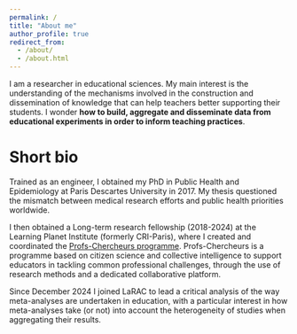 ```yaml
---
permalink: /
title: "About me"
author_profile: true
redirect_from: 
  - /about/
  - /about.html
---
```


I am a researcher in educational sciences. My main interest is the understanding of the mechanisms involved in the construction and dissemination of knowledge that can help teachers better supporting their students. I wonder **how to build, aggregate and disseminate data from educational experiments in order to inform teaching practices**.

Short bio
=====
Trained as an engineer, I obtained my PhD in Public Health and Epidemiology at Paris Descartes University in 2017. My thesis questioned the mismatch between medical research efforts and public health priorities worldwide. 

I then obtained a Long-term research fellowship (2018-2024) at the Learning Planet Institute (formerly CRI-Paris), where I created and coordinated the [Profs-Chercheurs programme](https://profschercheurs.org). Profs-Chercheurs is a programme based on citizen science and collective intelligence to support educators in tackling common professional challenges, through the use of research methods and a dedicated collaborative platform. 

Since December 2024 I joined LaRAC to lead a critical analysis of the way meta-analyses are undertaken in education, with a particular interest in how meta-analyses take (or not) into account the heterogeneity of studies when aggregating their results.